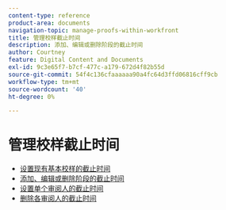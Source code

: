 ```yaml
---
content-type: reference
product-area: documents
navigation-topic: manage-proofs-within-workfront
title: 管理校样截止时间
description: 添加、编辑或删除阶段的截止时间
author: Courtney
feature: Digital Content and Documents
exl-id: 9c3e65f7-b7cf-477c-a179-672d4f82b55d
source-git-commit: 54f4c136cfaaaaaa90a4fc64d3ffd06816cff9cb
workflow-type: tm+mt
source-wordcount: '40'
ht-degree: 0%

---
```


# 管理校样截止时间

* [设置现有基本校样的截止时间](../../../../review-and-approve-work/proofing/managing-proofs-within-workfront/manage-proof-deadlines/set-deadline-basic-proof.md)
* [添加、编辑或删除阶段的截止时间](../../../../review-and-approve-work/proofing/managing-proofs-within-workfront/manage-proof-deadlines/add-edit-delete-deadline.md)
* [设置单个审阅人的截止时间](../../../../review-and-approve-work/proofing/managing-proofs-within-workfront/manage-proof-deadlines/set-individual-deadlines.md)
* [删除各审阅人的截止时间](../../../../review-and-approve-work/proofing/managing-proofs-within-workfront/manage-proof-deadlines/remove-individual-deadlines.md)
